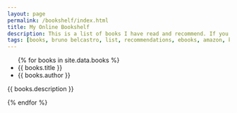 ```yaml
---
layout: page
permalink: /bookshelf/index.html
title: My Online Bookshelf
description: This is a list of books I have read and recommend. If you need inspiration on what to read next, I hope this can be your guide.
tags: [books, bruno belcastro, list, recommendations, ebooks, amazon, kindle, paperback, hardcover]
---
```


<ul>
{% for books in site.data.books %}
  <li>{{ books.title }}</li>
  <li>{{ books.author }}</li>
</ul>  
<p>{{ books.description }}</p>
<a href=""></a>
{% endfor %}
